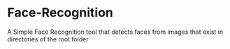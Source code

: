 # Face-Recognition
A Simple Face Recognition tool that detects faces from images that exist in directories of the root folder
